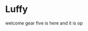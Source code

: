 # Luffy
welcome
gear five is here and it is op 
 
 
     
  
          
                            
                               
                                         
                                                                
                                     
                                    
                       
           
     
 

